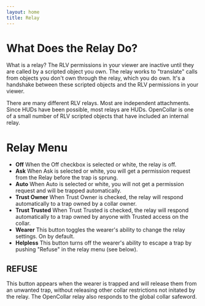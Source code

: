 ```yaml
---
layout: home
title: Relay
---
```

# What Does the Relay Do?

What is a relay?  The RLV permissions in your viewer are inactive until they are called by a scripted object you own.  The relay works to "translate" calls from objects you don't own through the relay, which you do own.  It's a handshake between these scripted objects and the RLV permissions in your viewer. 

There are many different RLV relays.  Most are independent attachments.  Since HUDs have been possible, most relays are HUDs.  OpenCollar is one of a small number of RLV scripted objects that have included an internal relay.  
# Relay Menu  
 - **Off** When the Off checkbox is selected or white, the relay is off.
 - **Ask** When Ask is selected or white, you will get a permission request from the Relay before the trap is sprung.
 - **Auto** When Auto is selected or white, you will not get a permission request and will be trapped automatically.
 - **Trust Owner** When Trust Owner is checked, the relay will respond automatically to a trap owned by a collar owner.
 - **Trust Trusted** When Trust Trusted is checked, the relay will respond automatically to a trap owned by anyone with Trusted access on the collar.
 - **Wearer** This button toggles the wearer's ability to change the relay settings.  On by default. 
 - **Helpless** This button turns off the wearer's ability to escape a trap by pushing "Refuse" in the relay menu (see below).
## REFUSE
 This button appears when the wearer is trapped and will release them from an unwanted trap, without releasing other collar restrictions not initated by the relay.  The OpenCollar relay also responds to the global collar safeword.
 

